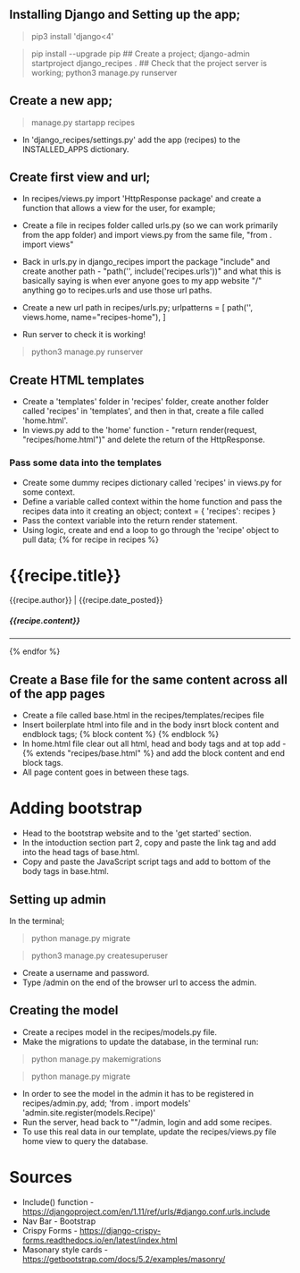 ## Installing Django and Setting up the app;
>  pip3 install 'django<4'

>  pip install --upgrade pip
## Create a project;
>  django-admin startproject django_recipes .
## Check that the project server is working;
> python3 manage.py runserver
## Create a new app;
>  manage.py startapp recipes 

- In 'django_recipes/settings.py' add the app (recipes) to the INSTALLED_APPS dictionary.

## Create first view and url;
- In recipes/views.py import 'HttpResponse package' and create a function that allows a view for the user, for example;

- Create a file in recipes folder called urls.py (so we can work primarily from the app folder) and import views.py from the same file, "from . import views"
- Back in urls.py in django_recipes import the package "include" and create another path - "path('', include('recipes.urls'))" and what this is basically saying is when ever anyone goes to my app website "/" anything go to recipes.urls and use those url paths.
- Create a new url path in recipes/urls.py;
urlpatterns = [
    path('', views.home, name="recipes-home"),
]
- Run server to check it is working! 
> python3 manage.py runserver

## Create HTML templates 
- Create a 'templates' folder in 'recipes' folder, create another folder called 'recipes' in 'templates', and then in that, create a file called 'home.html'.
- In views.py add to the 'home' function - "return render(request, "recipes/home.html")" and delete the return of the HttpResponse. 

### Pass some data into the templates
- Create some dummy recipes dictionary called 'recipes' in views.py for some context.
- Define a variable called context within the home function and pass the recipes data into it creating an object;
context = {
    'recipes': recipes
  }
- Pass the context variable into the return render statement.
- Using logic, create and end a loop to go through the 'recipe' object to pull data;
{% for recipe in recipes %}
<h1>{{recipe.title}}</h1>
<p>{{recipe.author}} | {{recipe.date_posted}}</p>
<h5>{{recipe.content}}</h5>
<hr />
{% endfor %}

## Create a Base file for the same content across all of the app pages
- Create a file called base.html in the recipes/templates/recipes file
- Insert boilerplate html into file and in the body insrt block content and endblock tags; 
{% block content %} {% endblock %}
- In home.html file clear out all html, head and body tags and at top add - {% extends "recipes/base.html" %} and add the block content and end block tags.
- All page content goes in between these tags.


# Adding bootstrap 
- Head to the bootstrap website and to the 'get started' section.
- In the intoduction section part 2, copy and paste the link tag and add into the head tags of base.html.
- Copy and paste the JavaScript script tags and add to bottom of the body tags in base.html.


## Setting up admin
In the terminal;
> python manage.py migrate

> python3 manage.py createsuperuser

- Create a username and password. 
- Type /admin on the end of the browser url to access the admin.

## Creating the model
- Create a recipes model in the recipes/models.py file.
- Make the migrations to update the database, in the terminal run:
> python manage.py makemigrations

> python manage.py migrate
- In order to see the model in the admin it has to be registered in recipes/admin.py, add;
'from . import models'
'admin.site.register(models.Recipe)'
- Run the server, head back to ""/admin, login and add some recipes.
- To use this real data in our template, update the recipes/views.py file home view to query the database.



# Sources
- Include() function - https://djangoproject.com/en/1.11/ref/urls/#django.conf.urls.include
- Nav Bar - Bootstrap 
- Crispy Forms - https://django-crispy-forms.readthedocs.io/en/latest/index.html
- Masonary style cards - https://getbootstrap.com/docs/5.2/examples/masonry/
